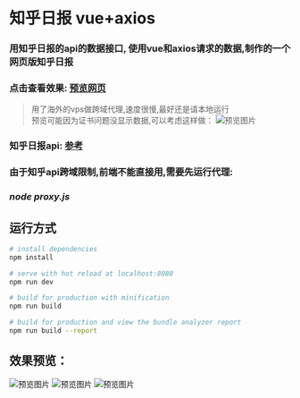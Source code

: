 # 知乎日报 vue+axios

### 用知乎日报的api的数据接口, 使用vue和axios请求的数据,制作的一个网页版知乎日报

### 点击查看效果: [预览网页](https://zhouyijieqm.github.io/zhihudaily/dist/index.html) 
> 用了海外的vps做跨域代理,速度很慢,最好还是请本地运行  
预览可能因为证书问题没显示数据,可以考虑这样做：
![预览图片](https://zhouyijieqm.github.io/zhihudaily/preview/pv4.png)

### 知乎日报api: [参考](https://github.com/izzyleung/ZhihuDailyPurify/wiki/%E7%9F%A5%E4%B9%8E%E6%97%A5%E6%8A%A5-API-%E5%88%86%E6%9E%90)

### 由于知乎api跨域限制,前端不能直接用,需要先运行代理: 
### ***node proxy.js***

## 运行方式

``` bash
# install dependencies
npm install

# serve with hot reload at localhost:8080
npm run dev

# build for production with minification
npm run build

# build for production and view the bundle analyzer report
npm run build --report
```
## 效果预览：
![预览图片](https://zhouyijieqm.github.io/zhihudaily/preview/pv0.png)
![预览图片](https://zhouyijieqm.github.io/zhihudaily/preview/pv1.png)
![预览图片](https://zhouyijieqm.github.io/zhihudaily/preview/pv3.png)

